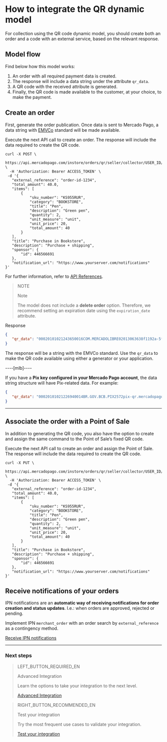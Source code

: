 # How to integrate the QR dynamic model

For collection using the QR code dynamic model, you should create both an order and a code with an external service, based on the relevant response.

## Model flow

Find below how this model works:

1. An order with all required payment data is created.
2. The response will include a data string under the attribute `qr_data`.
3. A QR code with the received attribute is generated.
4. Finally, the QR code is made available to the customer, at your choice, to make the payment.

## Create an order

First, generate the order publication. Once data is sent to Mercado Pago, a data string with [EMVCo](https://www.emvco.com/emv-technologies/qrcodes) standard will be made available.

Execute the next API call to create an order. The response will include the data required to create the QR code.

```curl
curl -X POST \
 https://api.mercadopago.com/instore/orders/qr/seller/collector/USER_ID/pos/EXTERNAL_POS_ID/qrs \
  -H 'Authorization: Bearer ACCESS_TOKEN' \
 -d '{
   "external_reference": "order-id-1234",
   "total_amount": 40.0,
   "items": [
       {
           "sku_number": "KS955RUR",
           "category": "BOOKSTORE",
           "title": "Pen",
           "description": "Green pen",
           "quantity": 2,
           "unit_measure": "unit",
           "unit_price": 20,
           "total_amount": 40
       }
   ],
   "title": "Purchase in Bookstore",
   "description": "Purchase + shipping",
   "sponsor": {
       "id": 446566691
   },
   "notification_url": "https://www.yourserver.com/notifications"
}'
```

For further information, refer to [API References](https://www.mercadopago[FAKER][URL][DOMAIN]/developers/en/reference/instore_orders_v2/_instore_qr_seller_collectors_user_id_stores_external_store_id_pos_external_pos_id_orders/put).

> NOTE
>
> Note
>
> The model does not include a **delete order** option. Therefore, we recommend setting an expiration date using the `expiration_date` attribute.

Response

```json
{
   "qr_data": "00020101021243650016COM.MERCADOLIBRE02013063638f1192a-5fd1-4180-a180-8bcae3556bc35204000053039865802BR5925IZABEL AAAA DE MELO6007BARUERI62070503***63040B6D"
}
```
The response will be a string with the EMVCo standard. Use the `qr_data` to make the QR code available using either a generator or your application.

----[mlb]----

If you have a **Pix key configured in your Mercado Pago account**, the data string structure will have Pix-related data. 
For example:

```json
{
   "qr_data": "00020101021226940014BR.GOV.BCB.PIX2572pix-qr.mercadopago.com/instore/o/v2/fdf9ece0-6137-4e1e-a49d-94f55ec9eee25204000053039865802BR5925FELIPE AAAAAA AAAAA 6009SAO PAULO62070503***6304B61D"
}
```

------------


## Associate the order with a Point of Sale

In addition to generating the QR code, you also have the option to create and assign the same command to the Point of Sale’s fixed QR code.

Execute the next API call to create an order and assign the Point of Sale. The response will include the data required to create the QR code.


```curl
curl -X PUT \
 https://api.mercadopago.com/instore/orders/qr/seller/collector/USER_ID/pos/EXTERNAL_POS_ID/qrs \
  -H 'Authorization: Bearer ACCESS_TOKEN' \
 -d '{
   "external_reference": "order-id-1234",
   "total_amount": 40.0,
   "items": [
       {
           "sku_number": "KS955RUR",
           "category": "BOOKSTORE",
           "title": "Pen",
           "description": "Green pen",
           "quantity": 2,
           "unit_measure": "unit",
           "unit_price": 20,
           "total_amount": 40
       }
   ],
   "title": "Purchase in Bookstore",
   "description": "Purchase + shipping",
   "sponsor": {
       "id": 446566691
   },
   "notification_url": "https://www.yourserver.com/notifications"
}'
```

## Receive notifications of your orders

IPN notifications are an **automatic way of receiving notifications for order creation and status updates**. I.e.: when orders are approved, rejected or pending.

Implement IPN `merchant_order` with an order search by `external_reference` as a contingency method.

[Receive IPN notifications](https://www.mercadopago[FAKER][URL][DOMAIN]/developers/en/guides/notifications/ipn)

---
### Next steps


> LEFT_BUTTON_REQUIRED_EN
>
> Advanced Integration
>
> Learn the options to take your integration to the next level.
>
> [Advanced Integration](https://www.mercadopago[FAKER][URL][DOMAIN]/developers/en/guides/in-person-payments/qr-code/advanced-integration)


> RIGHT_BUTTON_RECOMMENDED_EN
>
> Test your integration
>
> Try the most frequent use cases to validate your integration.
>
> [Test your integration](https://www.mercadopago[FAKER][URL][DOMAIN]/developers/en/guides/in-person-payments/qr-code/integration-test)
